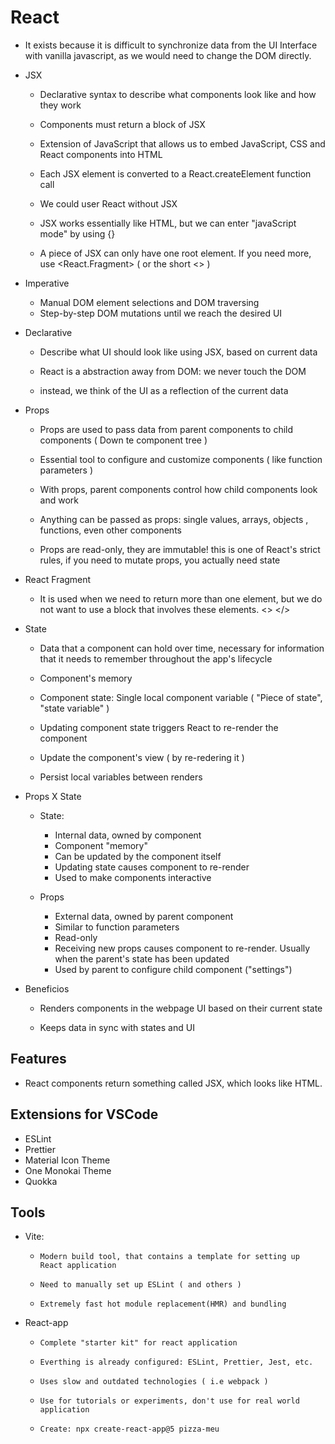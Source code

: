 # React

- It exists because it is difficult to synchronize data from the UI Interface with vanilla javascript, as we would need to change the DOM directly.

- JSX

  - Declarative syntax to describe what components look like and how they work

  - Components must return a block of JSX

  - Extension of JavaScript that allows us to embed JavaScript, CSS and React components into HTML

  - Each JSX element is converted to a React.createElement function call

  - We could user React without JSX

  - JSX works essentially like HTML, but we can enter "javaScript mode" by using {}

  - A piece of JSX can only have one root element. If you need more, use <React.Fragment> ( or the short <> )

- Imperative

  - Manual DOM element selections and DOM traversing
  - Step-by-step DOM mutations until we reach the desired UI

- Declarative

  - Describe what UI should look like using JSX, based on current data

  - React is a abstraction away from DOM: we never touch the DOM

  - instead, we think of the UI as a reflection of the current data

- Props

  - Props are used to pass data from parent components to child components ( Down te component tree )

  - Essential tool to configure and customize components ( like function parameters )

  - With props, parent components control how child components look and work

  - Anything can be passed as props: single values, arrays, objects , functions, even other components

  - Props are read-only, they are immutable! this is one of React's strict rules, if you need to mutate props, you actually need state

- React Fragment

  - It is used when we need to return more than one element, but we do not want to use a block that involves these elements. <> </>

- State

  - Data that a component can hold over time, necessary for information that it needs to remember throughout the app's lifecycle

  - Component's memory

  - Component state: Single local component variable ( "Piece of state", "state variable" )

  - Updating component state triggers React to re-render the component

  - Update the component's view ( by re-redering it )

  - Persist local variables between renders

- Props X State

  - State:

    - Internal data, owned by component
    - Component "memory"
    - Can be updated by the component itself
    - Updating state causes component to re-render
    - Used to make components interactive

  - Props
    - External data, owned by parent component
    - Similar to function parameters
    - Read-only
    - Receiving new props causes component to re-render.
      Usually when the parent's state has been updated
    - Used by parent to configure child component ("settings")

- Beneficios

  - Renders components in the webpage UI based on their current state

  - Keeps data in sync with states and UI

## Features

- React components return something called JSX, which looks like HTML.

## Extensions for VSCode

- ESLint
- Prettier
- Material Icon Theme
- One Monokai Theme
- Quokka

## Tools

- Vite:

  - `Modern build tool, that contains a template for setting up React application`

  - `Need to manually set up ESLint ( and others )`

  - `Extremely fast hot module replacement(HMR) and bundling`

- React-app

  - `Complete "starter kit" for react application`

  - `Everthing is already configured: ESLint, Prettier, Jest, etc.`

  - `Uses slow and outdated technologies ( i.e webpack )`

  - `Use for tutorials or experiments, don't use for real world application`

  - `Create: npx create-react-app@5 pizza-meu`
